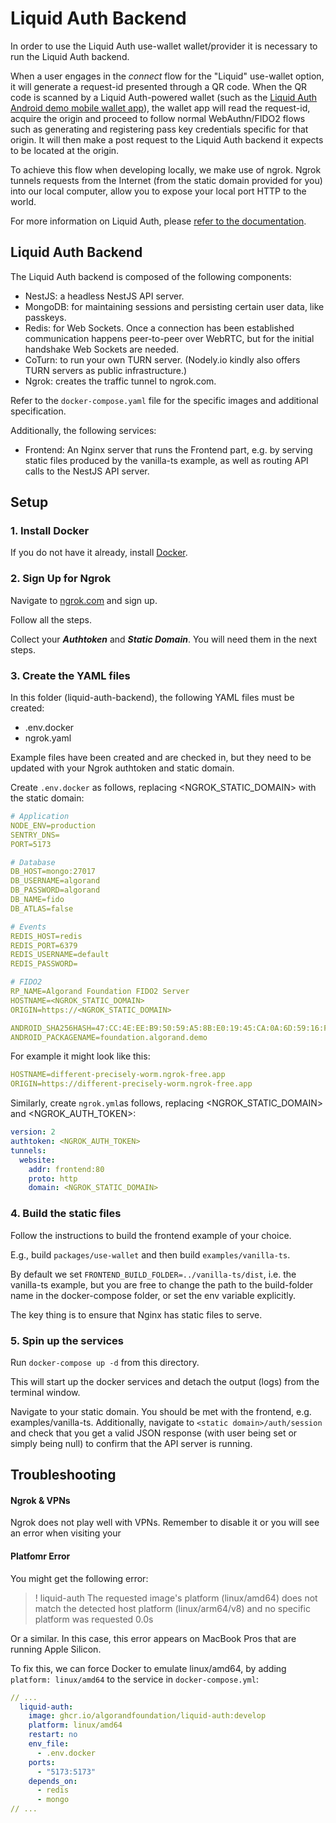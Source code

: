 # Liquid Auth Backend

In order to use the Liquid Auth use-wallet wallet/provider it is necessary to run the Liquid Auth backend.

When a user engages in the _connect_ flow for the "Liquid" use-wallet option, it will generate a request-id presented through a QR code. When the QR code is scanned by a Liquid Auth-powered wallet (such as the [Liquid Auth Android demo mobile wallet app](https://github.com/algorandfoundation/liquid-auth-android/tree/develop)), the wallet app will read the request-id, acquire the origin and proceed to follow normal WebAuthn/FIDO2 flows such as generating and registering pass key credentials specific for that origin. It will then make a post request to the Liquid Auth backend it expects to be located at the origin.

To achieve this flow when developing locally, we make use of ngrok. Ngrok tunnels requests from the Internet (from the static domain provided for you) into our local computer, allow you to expose your local port HTTP to the world.

For more information on Liquid Auth, please [refer to the documentation](https://liquidauth.com).

## Liquid Auth Backend

The Liquid Auth backend is composed of the following components:

- NestJS: a headless NestJS API server.
- MongoDB: for maintaining sessions and persisting certain user data, like passkeys.
- Redis: for Web Sockets. Once a connection has been established communication happens peer-to-peer over WebRTC, but for the initial handshake Web Sockets are needed.
- CoTurn: to run your own TURN server. (Nodely.io kindly also offers TURN servers as public infrastructure.)
- Ngrok: creates the traffic tunnel to ngrok.com.

Refer to the `docker-compose.yaml` file for the specific images and additional specification.

Additionally, the following services:

- Frontend: An Nginx server that runs the Frontend part, e.g. by serving static files produced by the vanilla-ts example, as well as routing API calls to the NestJS API server.

## Setup

### 1. Install Docker

If you do not have it already, install [Docker](https://www.docker.com).

### 2. Sign Up for Ngrok

Navigate to [ngrok.com](https://ngrok.com) and sign up.

Follow all the steps.

Collect your **_Authtoken_** and **_Static Domain_**. You will need them in the next steps.

### 3. Create the YAML files

In this folder (liquid-auth-backend), the following YAML files must be created:

- .env.docker
- ngrok.yaml

Example files have been created and are checked in, but they need to be updated with your Ngrok authtoken and static domain.

Create `.env.docker` as follows, replacing <NGROK_STATIC_DOMAIN> with the static domain:

```YAML
# Application
NODE_ENV=production
SENTRY_DNS=
PORT=5173

# Database
DB_HOST=mongo:27017
DB_USERNAME=algorand
DB_PASSWORD=algorand
DB_NAME=fido
DB_ATLAS=false

# Events
REDIS_HOST=redis
REDIS_PORT=6379
REDIS_USERNAME=default
REDIS_PASSWORD=

# FIDO2
RP_NAME=Algorand Foundation FIDO2 Server
HOSTNAME=<NGROK_STATIC_DOMAIN>
ORIGIN=https://<NGROK_STATIC_DOMAIN>

ANDROID_SHA256HASH=47:CC:4E:EE:B9:50:59:A5:8B:E0:19:45:CA:0A:6D:59:16:F9:A9:C2:96:75:F8:F3:64:86:92:46:2B:7D:5D:5C
ANDROID_PACKAGENAME=foundation.algorand.demo
```

For example it might look like this:

```YAML
HOSTNAME=different-precisely-worm.ngrok-free.app
ORIGIN=https://different-precisely-worm.ngrok-free.app
```

Similarly, create `ngrok.yml`as follows, replacing <NGROK_STATIC_DOMAIN> and <NGROK_AUTH_TOKEN>:

```YAML
version: 2
authtoken: <NGROK_AUTH_TOKEN>
tunnels:
  website:
    addr: frontend:80
    proto: http
    domain: <NGROK_STATIC_DOMAIN>
```

### 4. Build the static files

Follow the instructions to build the frontend example of your choice.

E.g., build `packages/use-wallet` and then build `examples/vanilla-ts`.

By default we set `FRONTEND_BUILD_FOLDER=../vanilla-ts/dist`, i.e. the vanilla-ts example, but you are free to change the path to the build-folder name in the docker-compose folder, or set the env variable explicitly.

The key thing is to ensure that Nginx has static files to serve.

### 5. Spin up the services

Run `docker-compose up -d` from this directory.

This will start up the docker services and detach the output (logs) from the terminal window.

Navigate to your static domain. You should be met with the frontend, e.g. examples/vanilla-ts. Additionally, navigate to `<static domain>/auth/session` and check that you get a valid JSON response (with user being set or simply being null) to confirm that the API server is running.

## Troubleshooting

#### Ngrok & VPNs

Ngrok does not play well with VPNs. Remember to disable it or you will see an error when visiting your

#### Platfomr Error

You might get the following error:

> ! liquid-auth The requested image's platform (linux/amd64) does not match the detected host platform (linux/arm64/v8) and no specific platform was requested 0.0s

Or a similar. In this case, this error appears on MacBook Pros that are running Apple Silicon.

To fix this, we can force Docker to emulate linux/amd64, by adding `platform: linux/amd64` to the service in `docker-compose.yml`:

```YAML
// ...
  liquid-auth:
    image: ghcr.io/algorandfoundation/liquid-auth:develop
    platform: linux/amd64
    restart: no
    env_file:
      - .env.docker
    ports:
      - "5173:5173"
    depends_on:
      - redis
      - mongo
// ...
```
